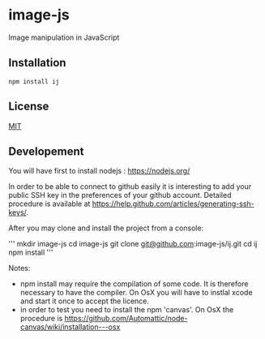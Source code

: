 # image-js

Image manipulation in JavaScript

## Installation

`npm install ij`

## License

  [MIT](./LICENSE)

## Developement

You will have first to install nodejs : https://nodejs.org/

In order to be able to connect to github easily it is interesting to add your public SSH key in the preferences of your github account. Detailed procedure is available at https://help.github.com/articles/generating-ssh-keys/.

After you may clone and install the project from a console:

'''
mkdir image-js
cd image-js
git clone git@github.com:image-js/ij.git
cd ij
npm install
'''

Notes:
* npm install may require the compilation of some code. It is therefore necessary to have the compiler. On OsX you will have to instlal xcode and start it once to accept the licence.
* in order to test you need to install the npm 'canvas'. On OsX the procedure is https://github.com/Automattic/node-canvas/wiki/installation---osx
